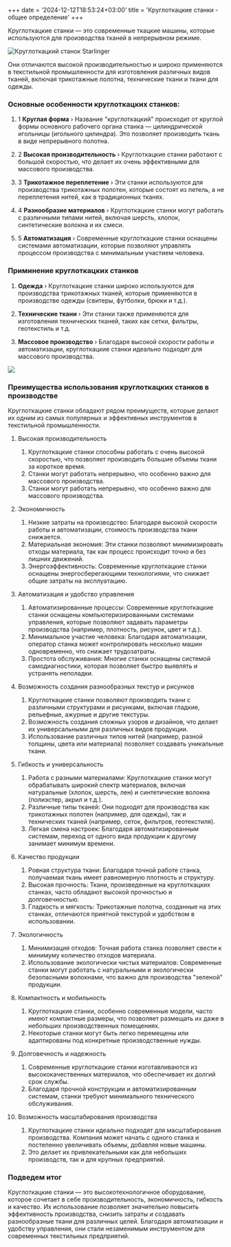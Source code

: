 +++
date = '2024-12-12T18:53:24+03:00'
title = 'Круглоткацкие станки - общее определение'
+++

Круглоткацкие станки — это современные ткацкие машины, которые используются для производства тканей в непрерывном режиме. 

![Круглоткацкий станок Starlinger](../images/starlinger.png)

Они отличаются высокой производительностью и широко применяются в текстильной промышленности для изготовления различных видов тканей, включая трикотажные полотна, технические ткани и ткани для одежды.

### Основные особенности круглоткацких станков:
1. 1 **Круглая форма** &rsaquo; Название "круглоткацкий" происходит от круглой формы основного рабочего органа станка — цилиндрической игольницы (игольного цилиндра). Это позволяет производить ткань в виде непрерывного полотна.

2. 2 **Высокая производительность** &rsaquo; Круглоткацкие станки работают с большой скоростью, что делает их очень эффективными для массового производства.

3. 3 **Трикотажное переплетение** &rsaquo; Эти станки используются для производства трикотажных полотен, которые состоят из петель, а не переплетения нитей, как в традиционных тканях.

4. 4 **Разнообразие материалов** &rsaquo; Круглоткацкие станки могут работать с различными типами нитей, включая шерсть, хлопок, синтетические волокна и их смеси.

5. 5 **Автоматизация** &rsaquo; Современные круглоткацкие станки оснащены системами автоматизации, которые позволяют управлять процессом производства с минимальным участием человека.

### Приминение круглоткацких станков

1. **Одежда** &rsaquo; Круглоткацкие станки широко используются для производства трикотажных тканей, которые применяются в производстве одежды (свитеры, футболки, брюки и т.д.).

2. **Технические ткани** &rsaquo; Эти станки также применяются для изготовления технических тканей, таких как сетки, фильтры, геотекстиль и т.д.

3. **Массовое производство** &rsaquo; Благодаря высокой скорости работы и автоматизации, круглоткацкие станки идеально подходят для массового производства.

![](../images/starlinger2.jpeg)

### Преимущества использования круглоткацких станков в производстве

Круглоткацкие станки обладают рядом преимуществ, которые делают их одним из самых популярных и эффективных инструментов в текстильной промышленности.

1.  Высокая производительность
    1. Круглоткацкие станки способны работать с очень высокой скоростью, что позволяет производить большие объемы ткани за короткое время.
    2. Станки могут работать непрерывно, что особенно важно для массового производства.
    3. Станки могут работать непрерывно, что особенно важно для массового производства.

2.  Экономичность
    1. Низкие затраты на производство: Благодаря высокой скорости работы и автоматизации, стоимость производства ткани снижается.
    2. Материальная экономия: Эти станки позволяют минимизировать отходы материала, так как процесс происходит точно и без лишних движений.
    3. Энергоэффективность: Современные круглоткацкие станки оснащены энергосберегающими технологиями, что снижает общие затраты на эксплуатацию.

3.  Автоматизация и удобство управления
    1. Автоматизированные процессы: Современные круглоткацкие станки оснащены компьютеризированными системами управления, которые позволяют задавать параметры производства (например, плотность, рисунок, цвет и т.д.).
    2. Минимальное участие человека: Благодаря автоматизации, оператор станка может контролировать несколько машин одновременно, что снижает трудозатраты.
    3. Простота обслуживания: Многие станки оснащены системой самодиагностики, которая позволяет быстро выявлять и устранять неполадки.

4.  Возможность создания разнообразных текстур и рисунков
    1. Круглоткацкие станки позволяют производить ткани с различными структурами и рисунками, включая гладкие, рельефные, ажурные и другие текстуры.
    2. Возможность создания сложных узоров и дизайнов, что делает их универсальными для различных видов продукции.
    3. Использование различных типов нитей (например, разной толщины, цвета или материала) позволяет создавать уникальные ткани.

5.  Гибкость и универсальность
    1. Работа с разными материалами: Круглоткацкие станки могут обрабатывать широкий спектр материалов, включая натуральные (хлопок, шерсть, лен) и синтетические волокна (полиэстер, акрил и т.д.).
    2. Различные типы тканей: Они подходят для производства как трикотажных полотен (например, для одежды), так и технических тканей (например, сеток, фильтров, геотекстиля).
    3. Легкая смена настроек: Благодаря автоматизированным системам, переход от одного вида продукции к другому занимает минимум времени.

6.  Качество продукции
    1. Ровная структура ткани: Благодаря точной работе станка, получаемая ткань имеет равномерную плотность и структуру.
    2. Высокая прочность: Ткани, произведенные на круглоткацких станках, часто обладают высокой прочностью и долговечностью.
    3. Гладкость и мягкость: Трикотажные полотна, созданные на этих станках, отличаются приятной текстурой и удобством в использовании.

7.  Экологичность
    1. Минимизация отходов: Точная работа станка позволяет свести к минимуму количество отходов материала.
    2. Использование экологически чистых материалов: Современные станки могут работать с натуральными и экологически безопасными волокнами, что важно для производства "зеленой" продукции.

8.  Компактность и мобильность
    1. Круглоткацкие станки, особенно современные модели, часто имеют компактные размеры, что позволяет размещать их даже в небольших производственных помещениях.
    2. Некоторые станки могут быть легко перемещены или адаптированы под конкретные производственные нужды.

9.  Долговечность и надежность
    1. Современные круглоткацкие станки изготавливаются из высококачественных материалов, что обеспечивает их долгий срок службы.
    2. Благодаря прочной конструкции и автоматизированным системам, станки требуют минимального технического обслуживания.

10. Возможность масштабирования производства
    1. Круглоткацкие станки идеально подходят для масштабирования производства. Компания может начать с одного станка и постепенно увеличивать объемы, добавляя новые машины.
    2. Это делает их привлекательными как для небольших производств, так и для крупных предприятий.

### Подведем итог

Круглоткацкие станки — это высокотехнологичное оборудование, которое сочетает в себе производительность, экономичность, гибкость и качество. Их использование позволяет значительно повысить эффективность производства, снизить затраты и создавать разнообразные ткани для различных целей. Благодаря автоматизации и удобству управления, они стали незаменимым инструментом для современных текстильных предприятий.